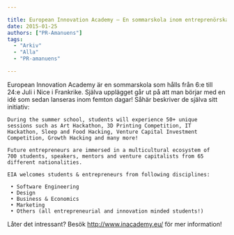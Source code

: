 ```yaml
---

title: European Innovation Academy – En sommarskola inom entreprenörskap!
date: 2015-01-25
authors: ["PR-Amanuens"]
tags:
  - "Arkiv"
  - "Alla"
  - "PR-amanuens"

---
```


European Innovation Academy är en sommarskola som hålls från 6:e till
24:e Juli i Nice i Frankrike. Själva upplägget går ut på att man börjar
med en idé som sedan lanseras inom femton dagar! Såhär beskriver de
själva sitt initiativ:

    During the summer school, students will experience 50+ unique
    sessions such as Art Hackathon, 3D Printing Competition, IT
    Hackathon, Sleep and Food Hacking, Venture Capital Investment
    Competition, Growth Hacking and many more!

    Future entrepreneurs are immersed in a multicultural ecosystem of
    700 students, speakers, mentors and venture capitalists from 65
    different nationalities.

    EIA welcomes students & entrepreneurs from following disciplines:

     • Software Engineering
     • Design
     • Business & Economics
     • Marketing
     • Others (all entrepreneurial and innovation minded students!)

Låter det intressant? Besök http://www.inacademy.eu/ för mer
information!